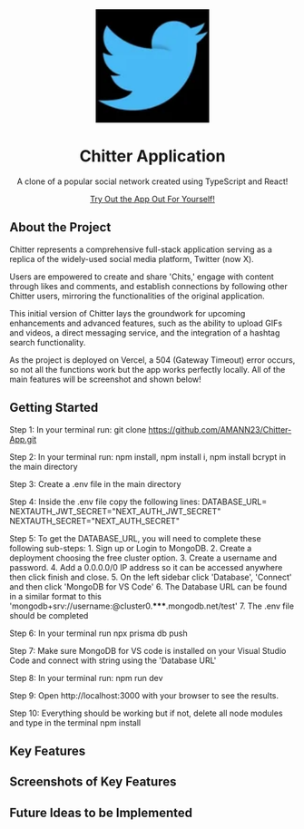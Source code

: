<div align="center">
  <a href="https://github.com/AMANN23/Chitter-App">
   <img src="public/ChitterLogo.png" width="200" height="200">
  </a>

  <h1 align="center">Chitter Application</h1>
  <p>A clone of a popular social network created using TypeScript and React!</p>
  <p align="center">
  <a href="https://chitter-application.vercel.app/">Try Out the App Out For Yourself!</a>
  </p>
</div>

## About the Project

Chitter represents a comprehensive full-stack application serving as a replica of the widely-used social media platform, Twitter (now X).

Users are empowered to create and share 'Chits,' engage with content through likes and comments, and establish connections by following other Chitter users, mirroring the functionalities of the original application.

This initial version of Chitter lays the groundwork for upcoming enhancements and advanced features, such as the ability to upload GIFs and videos, a direct messaging service, and the integration of a hashtag search functionality.

As the project is deployed on Vercel, a 504 (Gateway Timeout) error occurs, so not all the functions work but the app works perfectly locally. All of the main features will be screenshot and shown below!

## Getting Started

Step 1: In your terminal run: git clone https://github.com/AMANN23/Chitter-App.git

Step 2: In your terminal run: npm install, npm install i, npm install bcrypt in the main directory

Step 3: Create a .env file in the main directory

Step 4: Inside the .env file copy the following lines:
DATABASE_URL=
NEXTAUTH_JWT_SECRET="NEXT_AUTH_JWT_SECRET"
NEXTAUTH_SECRET="NEXT_AUTH_SECRET"

Step 5: To get the DATABASE_URL, you will need to complete these following sub-steps: 1. Sign up or Login to MongoDB. 2. Create a deployment choosing the free cluster option. 3. Create a username and password. 4. Add a 0.0.0.0/0 IP address so it can be accessed anywhere then click finish and close. 5. On the left sidebar click 'Database', 'Connect' and then click 'MongoDB for VS Code' 6. The Database URL can be found in a similar format to this 'mongodb+srv://username:<password>@cluster0.**\*\*\***.mongodb.net/test' 7. The .env file should be completed

Step 6: In your terminal run npx prisma db push

Step 7: Make sure MongoDB for VS code is installed on your Visual Studio Code and connect with string using the 'Database URL'

Step 8: In your terminal run: npm run dev

Step 9: Open http://localhost:3000 with your browser to see the results.

Step 10: Everything should be working but if not, delete all node modules and type in the terminal npm install

## Key Features

## Screenshots of Key Features

## Future Ideas to be Implemented
